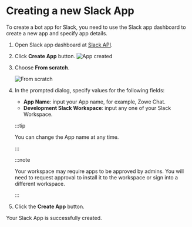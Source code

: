 # Creating a new Slack App

To create a bot app for Slack, you need to use the Slack app dashboard to create a new app and specify app details.

1. Open Slack app dashboard at [Slack API](https://www.ibm.com/links?url=https%3A%2F%2Fapi.slack.com%2Fapps).

2. Click **Create App** button.
   ![App created](/v2.4.x/images/zowe-chat/slack_createApp.png)
    
3. Choose **From scratch**.
   
   ![From scratch](/v2.4.x/images/zowe-chat/slack_app_config.png)

4. In the prompted dialog, specify values for the following fields:
    
    - **App Name**: input your App name, for example, Zowe Chat.
    - **Development Slack Workspace**: input any one of your Slack Workspace.

    :::tip
    
    You can change the App name at any time.

    :::

    :::note
    
    Your workspace may require apps to be approved by admins. You will need to request approval to install it to the workspace or sign into a different workspace.

    ::: 

5. Click the **Create App** button.

Your Slack App is successfully created.